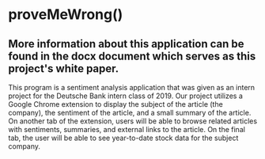 # proveMeWrong()
## More information about this application can be found in the docx document which serves as this project's white paper.
 This program is a sentiment analysis application that was given as an intern project for the Deutsche Bank intern class of 2019. Our project utilizes a Google Chrome extension to display the subject of the article (the company), the sentiment of the article, and a small summary of the article. On another tab of the extension, users will be able to browse related articles with sentiments, summaries, and external links to the article. On the final tab, the user will be able to see year-to-date stock data for the subject company. 

